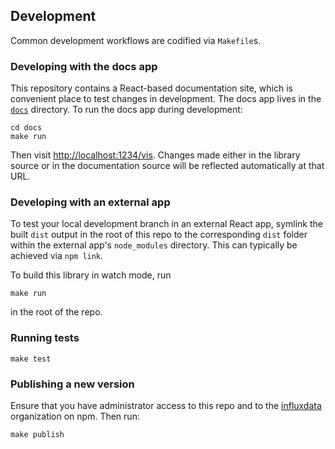## Development

Common development workflows are codified via `Makefile`s.

### Developing with the docs app

This repository contains a React-based documentation site, which is convenient place to test changes in development.
The docs app lives in the [`docs`](./docs) directory.
To run the docs app during development:

```
cd docs
make run
```

Then visit [http://localhost:1234/vis](http://localhost:1234/vis).
Changes made either in the library source or in the documentation source will be reflected automatically at that URL.

### Developing with an external app

To test your local development branch in an external React app, symlink the built `dist` output in the root of this repo to the corresponding `dist` folder within the external app's `node_modules` directory.
This can typically be achieved via `npm link`.

To build this library in watch mode, run
```
make run
```
in the root of the repo.

### Running tests

```
make test
```

### Publishing a new version

Ensure that you have administrator access to this repo and to the [influxdata](https://www.npmjs.com/org/influxdata) organization on npm.
Then run:

```
make publish
```
